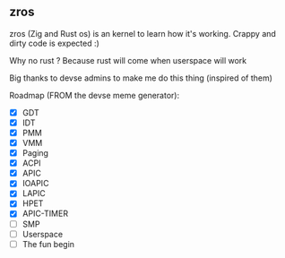 ## zros
zros (Zig and Rust os) is an kernel to learn how it's working.
Crappy and dirty code is expected :)

Why no rust ? Because rust will come when userspace will work

Big thanks to devse admins to make me do this thing (inspired of them)

Roadmap (FROM the devse meme generator):
- [x] GDT
- [x] IDT
- [x] PMM
- [x] VMM
- [x] Paging
- [x] ACPI
- [x] APIC
- [x] IOAPIC
- [x] LAPIC
- [x] HPET
- [x] APIC-TIMER
- [ ] SMP
- [ ] Userspace
- [ ] The fun begin
